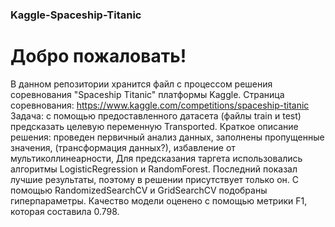 ### Kaggle-Spaceship-Titanic
# Добро пожаловать! 
  В данном репозитории хранится файл с процессом решения соревнования "Spaceship Titanic" платформы Kaggle.
  Страница соревнования: https://www.kaggle.com/competitions/spaceship-titanic
  Задача: с помощью предоставленного датасета (файлы train и test) предсказать целевую переменную Transported.
Краткое описание решения: проведен первичный анализ данных, заполнены пропущенные значения, (трансформация данных?), избавление от мультиколлинеарности, Для предсказания таргета использовались алгоритмы LogisticRegression и RandomForest. Последний показал лучшие результаты, поэтому в решении присутствует только он. С помощью RandomizedSearchCV и GridSearchCV подобраны гиперпараметры. Качество модели оценено с помощью метрики F1, которая составила 0.798.
